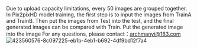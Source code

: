 Due to upload capacity limitations, every 50 images are grouped together.
In Pix2pixHD model training, the first step is to input the images from TrainA and TrainB.
Then put the images from Test into the test, and the final generated images can be compared with Train.
Put the generated image into the image
For any questions, please contact：archmanyi@163.com
![423560576-8c097225-eb1b-4eb1-b692-4df9bd12f7a4](https://github.com/user-attachments/assets/56681022-05d7-4660-8054-4aebf7b402d7)
